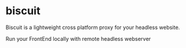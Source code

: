 # biscuit
Biscuit is a lightweight cross platform proxy for your headless website.

Run your FrontEnd locally with remote headless webserver
